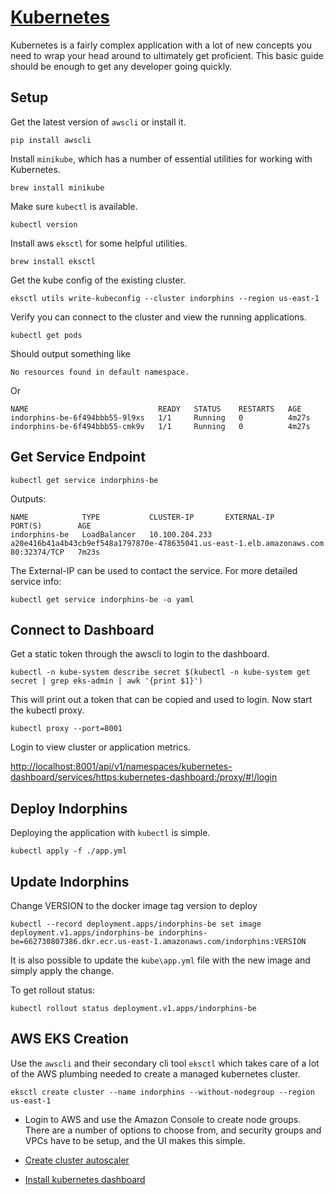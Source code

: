 # [Kubernetes](https://kubernetes.io/docs/home/)

Kubernetes is a fairly complex application with a lot of new concepts you need to wrap your head around to ultimately get proficient. This basic guide should be enough to get any developer going quickly.

## Setup

Get the latest version of `awscli` or install it.

```
pip install awscli
```

Install `minikube`, which has a number of essential utilities for working with Kubernetes.

```
brew install minikube
```

Make sure `kubectl` is available.

```
kubectl version
```

Install aws `eksctl` for some helpful utilities.

```
brew install eksctl
```

Get the kube config of the existing cluster.

```
eksctl utils write-kubeconfig --cluster indorphins --region us-east-1
```

Verify you can connect to the cluster and view the running applications.

```
kubectl get pods
```

Should output something like

```
No resources found in default namespace.
```

Or

```
NAME                             READY   STATUS    RESTARTS   AGE
indorphins-be-6f494bbb55-9l9xs   1/1     Running   0          4m27s
indorphins-be-6f494bbb55-cmk9v   1/1     Running   0          4m27s
```

## Get Service Endpoint

```
kubectl get service indorphins-be
```

Outputs:

```
NAME            TYPE           CLUSTER-IP       EXTERNAL-IP                                                              PORT(S)        AGE
indorphins-be   LoadBalancer   10.100.204.233   a20e416b41a4b43cb9ef548a1797870e-478635041.us-east-1.elb.amazonaws.com   80:32374/TCP   7m23s
```

The External-IP can be used to contact the service. For more detailed service info:

```
kubectl get service indorphins-be -o yaml
```

## Connect to Dashboard

Get a static token through the awscli to login to the dashboard.

```
kubectl -n kube-system describe secret $(kubectl -n kube-system get secret | grep eks-admin | awk '{print $1}')
```

This will print out a token that can be copied and used to login. Now start the kubectl proxy.

```
kubectl proxy --port=8001
```

Login to view cluster or application metrics.

[http://localhost:8001/api/v1/namespaces/kubernetes-dashboard/services/https:kubernetes-dashboard:/proxy/#!/login](http://localhost:8001/api/v1/namespaces/kubernetes-dashboard/services/https:kubernetes-dashboard:/proxy/#!/login)

## Deploy Indorphins

Deploying the application with `kubectl` is simple.

```
kubectl apply -f ./app.yml
```

## Update Indorphins

Change VERSION to the docker image tag version to deploy

```
kubectl --record deployment.apps/indorphins-be set image deployment.v1.apps/indorphins-be indorphins-be=662730807386.dkr.ecr.us-east-1.amazonaws.com/indorphins:VERSION
```

It is also possible to update the `kube\app.yml` file with the new image and simply apply the change. 

To get rollout status:

```
kubectl rollout status deployment.v1.apps/indorphins-be
```

## AWS EKS Creation

Use the `awscli` and their secondary cli tool `eksctl` which takes care of a lot of the AWS plumbing needed to create a managed kubernetes cluster.

```
eksctl create cluster --name indorphins --without-nodegroup --region us-east-1
```

- Login to AWS and use the Amazon Console to create node groups. There are a number of options to choose from, and security groups and VPCs have to be setup, and the UI makes this simple.


- [Create cluster autoscaler](https://docs.aws.amazon.com/eks/latest/userguide/cluster-autoscaler.html)


- [Install kubernetes dashboard](https://docs.aws.amazon.com/eks/latest/userguide/dashboard-tutorial.html)